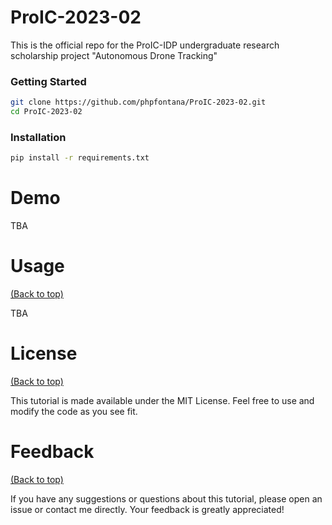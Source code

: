 # ProIC-2023-02
This is the official repo for the ProIC-IDP undergraduate research scholarship project "Autonomous Drone Tracking"

### Getting Started
``` bash
git clone https://github.com/phpfontana/ProIC-2023-02.git
cd ProIC-2023-02
```

### Installation
```bash
pip install -r requirements.txt
```

# Demo
TBA


# Usage
[(Back to top)](#table-of-contents)

TBA

# License
[(Back to top)](#table-of-contents)

This tutorial is made available under the MIT License. Feel free to use and modify the code as you see fit.

# Feedback
[(Back to top)](#table-of-contents)

If you have any suggestions or questions about this tutorial, please open an issue or contact me directly. Your feedback is greatly appreciated!
